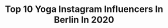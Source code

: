 ---
title: Top 10 Yoga Instagram Influencers In Berlin In 2020
description: >-
  Find top yoga Instagram influencers in Berlin in 2020. Most popular hashtags: #yogaberlin #berlin #achtsamkeit #stayhome.
platform: Instagram
profiles:
  - username: "caro__corazon"
    fullname: >-
      FEEL FREE YOGA
    location: "Germany"
    followers: 3995
    engagement: 1126
    commentsToLikes: 0.058793
    id: ck8t7xvt4icue0j78mhz1ju36
    verified: false
    hashtags: "#freeandwild, #boholiving, #inhalelove, #spiritualawareness"
  - username: "sahra_ko"
    fullname: >-
      S A H R A - A N N A
    location: "Germany"
    followers: 10762
    engagement: 741
    commentsToLikes: 0.086745
    id: ck8szysoyq8oh0j78gv9w7z5y
    verified: false
    hashtags: "#rideberlin, #corona, #loveyourlife, #backbend"
  - username: "markfernyhough"
    fullname: >-
      ARTIST LONDON/BERLIN
    location: "Germany"
    followers: 16853
    engagement: 253
    commentsToLikes: 0.102503
    id: ck0w2wdwfqhty0i19bzqrwci7
    verified: false
    hashtags: "#berlinartist, #modelsberlin, #yourcapricioussoul, #protestsong"
  - username: "kasiaaa_ko"
    fullname: >-
      EverythingHappensForAReason💫
    location: "Germany"
    followers: 6314
    engagement: 568
    commentsToLikes: 0.049884
    id: ck5hqp4lith5j0i11dez78zhd
    verified: false
    hashtags: "#mommylife, #christmastree, #lovemyfamily, #meditate"
  - username: "valerie.husemann"
    fullname: >-
      Valerie | Mindful Living
    location: "Germany"
    followers: 57031
    engagement: 174
    commentsToLikes: 0.043128
    id: ck0vyo24d4y6t0i19tkocj3xk
    verified: false
    hashtags: "#weltfrauentag, #positivdenken, #vegandeutschland, #veganeern"
  - username: "carolinsue"
    fullname: >-
      Carolin Sue
    location: "Germany"
    followers: 19218
    engagement: 315
    commentsToLikes: 0.052934
    id: ck6tp1wo0hdlq0j71dvrzm6o8
    verified: false
    hashtags: "#ad, #stayhome"
  - username: "nbattefeld"
    fullname: >-
      Nicole
    location: "Germany"
    followers: 6108
    engagement: 566
    commentsToLikes: 0.033908
    id: ck55jv81cxtka0i11fxiwkapw
    verified: false
    hashtags: "#womenincoffee, #homebarista, #cupping, #raufasertapete"
  - username: "gittasaxx"
    fullname: >-
      GITTA SAXX OFFICAL
    location: "Germany"
    followers: 28007
    engagement: 203
    commentsToLikes: 0.032276
    id: ck5hi7dp0c1450i113ysr18ec
    verified: true
    hashtags: "#hamburg, #seereise, #pink, #bikini"
  - username: "jasminetartine"
    fullname: >-
      Jasmine 〰️
    location: "Germany"
    followers: 73821
    engagement: 78
    commentsToLikes: 0.029108
    id: ck0vyp5y353xa0i1922t2kkfc
    verified: false
    hashtags: "#veryverytiffany, #stayhome, #workjacket, #willlovers"
  - username: "yolcsita_eats"
    fullname: >-
      Yoli | Vegan | FoodPhotography
    location: "Germany"
    followers: 33797
    engagement: 215
    commentsToLikes: 0.147881
    id: ck0vwpj40uy880i196z1j0qw8
    verified: false
    hashtags: "#veganberlin, #balifoodies, #veganindia, #breakfastbowl"
---